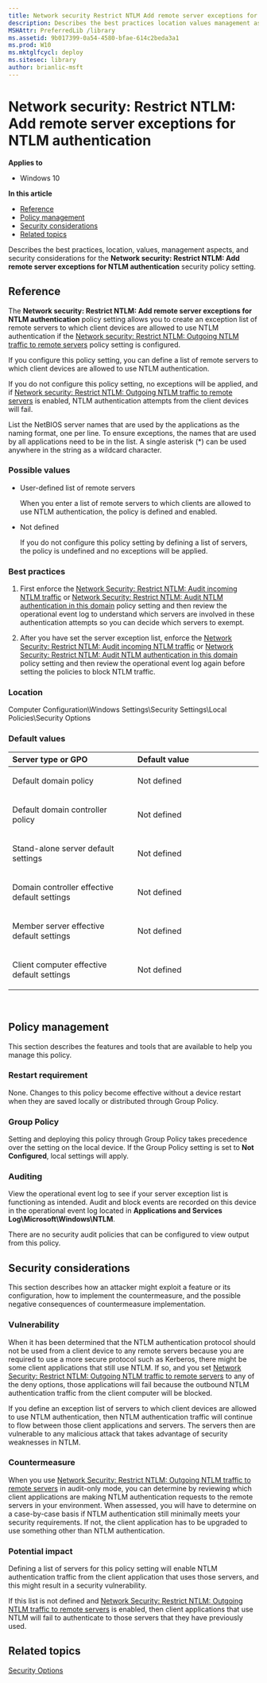 ```yaml
---
title: Network security Restrict NTLM Add remote server exceptions for NTLM authentication (Windows 10)
description: Describes the best practices location values management aspects and security considerations for the Network security Restrict NTLM Add remote server exceptions for NTLM authentication security policy setting.
MSHAttr: PreferredLib /library
ms.assetid: 9b017399-0a54-4580-bfae-614c2beda3a1
ms.prod: W10
ms.mktglfcycl: deploy
ms.sitesec: library
author: brianlic-msft
---
```


# Network security: Restrict NTLM: Add remote server exceptions for NTLM authentication


**Applies to**

-   Windows 10

**In this article**

-   [Reference](#reference)
-   [Policy management](#policy-management)
-   [Security considerations](#security-considerations)
-   [Related topics](#related-topics)

Describes the best practices, location, values, management aspects, and security considerations for the **Network security: Restrict NTLM: Add remote server exceptions for NTLM authentication** security policy setting.

## Reference


The **Network security: Restrict NTLM: Add remote server exceptions for NTLM authentication** policy setting allows you to create an exception list of remote servers to which client devices are allowed to use NTLM authentication if the [Network security: Restrict NTLM: Outgoing NTLM traffic to remote servers](network-security-restrict-ntlm-outgoing-ntlm-traffic-to-remote-servers.md) policy setting is configured.

If you configure this policy setting, you can define a list of remote servers to which client devices are allowed to use NTLM authentication.

If you do not configure this policy setting, no exceptions will be applied, and if [Network security: Restrict NTLM: Outgoing NTLM traffic to remote servers](network-security-restrict-ntlm-outgoing-ntlm-traffic-to-remote-servers.md) is enabled, NTLM authentication attempts from the client devices will fail.

List the NetBIOS server names that are used by the applications as the naming format, one per line. To ensure exceptions, the names that are used by all applications need to be in the list. A single asterisk (\*) can be used anywhere in the string as a wildcard character.

### Possible values

-   User-defined list of remote servers

    When you enter a list of remote servers to which clients are allowed to use NTLM authentication, the policy is defined and enabled.

-   Not defined

    If you do not configure this policy setting by defining a list of servers, the policy is undefined and no exceptions will be applied.

### Best practices

1.  First enforce the [Network Security: Restrict NTLM: Audit incoming NTLM traffic](network-security-restrict-ntlm-audit-incoming-ntlm-traffic.md) or [Network Security: Restrict NTLM: Audit NTLM authentication in this domain](network-security-restrict-ntlm-audit-ntlm-authentication-in-this-domain.md) policy setting and then review the operational event log to understand which servers are involved in these authentication attempts so you can decide which servers to exempt.

2.  After you have set the server exception list, enforce the [Network Security: Restrict NTLM: Audit incoming NTLM traffic](network-security-restrict-ntlm-audit-incoming-ntlm-traffic.md) or [Network Security: Restrict NTLM: Audit NTLM authentication in this domain](network-security-restrict-ntlm-audit-ntlm-authentication-in-this-domain.md) policy setting and then review the operational event log again before setting the policies to block NTLM traffic.

### Location

Computer Configuration\\Windows Settings\\Security Settings\\Local Policies\\Security Options

### Default values

<table>
<colgroup>
<col width="50%" />
<col width="50%" />
</colgroup>
<thead>
<tr class="header">
<th align="left">Server type or GPO</th>
<th align="left">Default value</th>
</tr>
</thead>
<tbody>
<tr class="odd">
<td align="left"><p>Default domain policy</p></td>
<td align="left"><p>Not defined</p></td>
</tr>
<tr class="even">
<td align="left"><p>Default domain controller policy</p></td>
<td align="left"><p>Not defined</p></td>
</tr>
<tr class="odd">
<td align="left"><p>Stand-alone server default settings</p></td>
<td align="left"><p>Not defined</p></td>
</tr>
<tr class="even">
<td align="left"><p>Domain controller effective default settings</p></td>
<td align="left"><p>Not defined</p></td>
</tr>
<tr class="odd">
<td align="left"><p>Member server effective default settings</p></td>
<td align="left"><p>Not defined</p></td>
</tr>
<tr class="even">
<td align="left"><p>Client computer effective default settings</p></td>
<td align="left"><p>Not defined</p></td>
</tr>
</tbody>
</table>

 

## Policy management


This section describes the features and tools that are available to help you manage this policy.

### Restart requirement

None. Changes to this policy become effective without a device restart when they are saved locally or distributed through Group Policy.

### Group Policy

Setting and deploying this policy through Group Policy takes precedence over the setting on the local device. If the Group Policy setting is set to **Not Configured**, local settings will apply.

### Auditing

View the operational event log to see if your server exception list is functioning as intended. Audit and block events are recorded on this device in the operational event log located in **Applications and Services Log\\Microsoft\\Windows\\NTLM**.

There are no security audit policies that can be configured to view output from this policy.

## Security considerations


This section describes how an attacker might exploit a feature or its configuration, how to implement the countermeasure, and the possible negative consequences of countermeasure implementation.

### Vulnerability

When it has been determined that the NTLM authentication protocol should not be used from a client device to any remote servers because you are required to use a more secure protocol such as Kerberos, there might be some client applications that still use NTLM. If so, and you set [Network Security: Restrict NTLM: Outgoing NTLM traffic to remote servers](network-security-restrict-ntlm-outgoing-ntlm-traffic-to-remote-servers.md) to any of the deny options, those applications will fail because the outbound NTLM authentication traffic from the client computer will be blocked.

If you define an exception list of servers to which client devices are allowed to use NTLM authentication, then NTLM authentication traffic will continue to flow between those client applications and servers. The servers then are vulnerable to any malicious attack that takes advantage of security weaknesses in NTLM.

### Countermeasure

When you use [Network Security: Restrict NTLM: Outgoing NTLM traffic to remote servers](network-security-restrict-ntlm-outgoing-ntlm-traffic-to-remote-servers.md) in audit-only mode, you can determine by reviewing which client applications are making NTLM authentication requests to the remote servers in your environment. When assessed, you will have to determine on a case-by-case basis if NTLM authentication still minimally meets your security requirements. If not, the client application has to be upgraded to use something other than NTLM authentication.

### Potential impact

Defining a list of servers for this policy setting will enable NTLM authentication traffic from the client application that uses those servers, and this might result in a security vulnerability.

If this list is not defined and [Network Security: Restrict NTLM: Outgoing NTLM traffic to remote servers](network-security-restrict-ntlm-outgoing-ntlm-traffic-to-remote-servers.md) is enabled, then client applications that use NTLM will fail to authenticate to those servers that they have previously used.

## Related topics


[Security Options](security-options.md)

 

 





